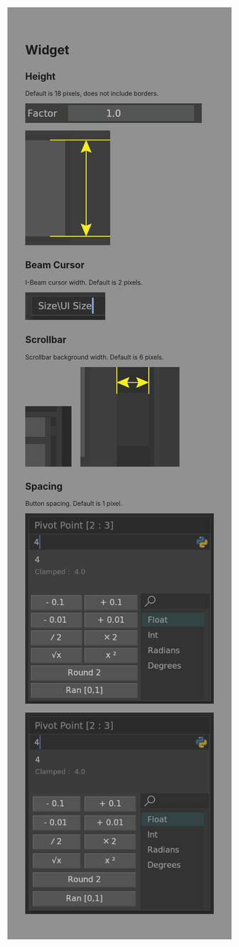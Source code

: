 <div style="background-color: #909190; padding: 40px;">

# Widget

## Height

Default is 18 pixels, does not include borders.

![](./img/widget_height.png)

![](./img/widget_height_800.png)

## Beam Cursor

I-Beam cursor width. Default is 2 pixels.

![](./img/widget_beam_cursor.png)

## Scrollbar

Scrollbar background width. Default is 6 pixels.

![](./img/widget_scrollbar.png)&nbsp;&nbsp;&nbsp;&nbsp;
![](./img/widget_scrollbar_800.png)

## Spacing

Button spacing. Default is 1 pixel.

![](./img/widget_spacing.png)&nbsp;&nbsp;&nbsp;&nbsp;
![](./img/widget_spacing2.png)
